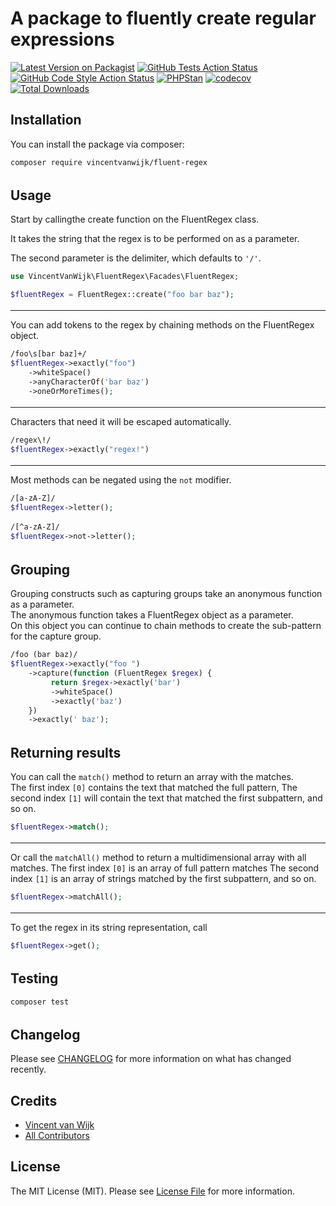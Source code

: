 <style>pre{margin-bottom: -16px; padding-bottom: 3px;padding-top: 0}</style>

# A package to fluently create regular expressions

[![Latest Version on Packagist](https://img.shields.io/packagist/v/vincentvanwijk/fluent-regex.svg?style=flat-square)](https://packagist.org/packages/vincentvanwijk/fluent-regex)
[![GitHub Tests Action Status](https://img.shields.io/github/actions/workflow/status/vincentvanwijk/fluent-regex/run-tests.yml?branch=main&label=tests&style=flat-square)](https://github.com/vincentvanwijk/fluent-regex/actions?query=workflow%3Arun-tests+branch%3Amain)
[![GitHub Code Style Action Status](https://img.shields.io/github/actions/workflow/status/vincentvanwijk/fluent-regex/fix-php-code-style-issues.yml?branch=main&label=code%20style&style=flat-square)](https://github.com/vincentvanwijk/fluent-regex/actions?query=workflow%3A"Fix+PHP+code+style+issues"+branch%3Amain)
[![PHPStan](https://github.com/VincentVanWijk/fluent-regex/actions/workflows/phpstan.yml/badge.svg)](https://github.com/VincentVanWijk/fluent-regex/actions/workflows/phpstan.yml)
[![codecov](https://codecov.io/gh/VincentVanWijk/fluent-regex/branch/main/graph/badge.svg)](https://codecov.io/gh/VincentVanWijk/fluent-regex)
[![Total Downloads](https://img.shields.io/packagist/dt/vincentvanwijk/fluent-regex.svg?style=flat-square)](https://packagist.org/packages/vincentvanwijk/fluent-regex)

## Installation

You can install the package via composer:

```bash
composer require vincentvanwijk/fluent-regex
```

## Usage

Start by callingthe create function on the FluentRegex class.

It takes the string that the regex is to be performed on as a parameter.

The second parameter is the delimiter, which defaults to `'/'`.

```php
use VincentVanWijk\FluentRegex\Facades\FluentRegex;

$fluentRegex = FluentRegex::create("foo bar baz");
```

---
You can add tokens to the regex by chaining methods on the FluentRegex object.

```phpregexp
/foo\s[bar baz]+/
```

```php
$fluentRegex->exactly("foo")
    ->whiteSpace()
    ->anyCharacterOf('bar baz')
    ->oneOrMoreTimes();
```

---
Characters that need it will be escaped automatically.

```phpregexp
/regex\!/
```

```php
$fluentRegex->exactly("regex!")
```

---
Most methods can be negated using the `not` modifier.

```phpregexp
/[a-zA-Z]/
```

```php
$fluentRegex->letter();
```

```phpregexp
/[^a-zA-Z]/
```

```php
$fluentRegex->not->letter();
```

## Grouping

Grouping constructs such as capturing groups take an anonymous function as a parameter.  
The anonymous function takes a FluentRegex object as a parameter.  
On this object you can continue to chain methods to create the sub-pattern for the capture group.

```phpregexp
/foo (bar baz)/
```

```php
$fluentRegex->exactly("foo ")      
    ->capture(function (FluentRegex $regex) {
         return $regex->exactly('bar') 
         ->whiteSpace()
         ->exactly('baz')       
    })
    ->exactly(' baz');                             
```

## Returning results

You can call the `match()` method to return an array with the matches.  
The first index `[0]` contains the text that matched the full pattern,
The second index `[1]` will contain the text that matched the first subpattern, and so on.

```php
$fluentRegex->match();
```

---
Or call the `matchAll()` method to return a multidimensional array with all matches.
The first index `[0]` is an array of full pattern matches
The second index `[1]` is an array of strings matched by the first subpattern, and so on.

```php
$fluentRegex->matchAll();
```

---
To get the regex in its string representation, call

```php
$fluentRegex->get();
```

## Testing

```bash
composer test
```

## Changelog

Please see [CHANGELOG](CHANGELOG.md) for more information on what has changed recently.

## Credits

- [Vincent van Wijk](https://github.com/VincentVanWijk)
- [All Contributors](../../contributors)

## License

The MIT License (MIT). Please see [License File](LICENSE.md) for more information.
